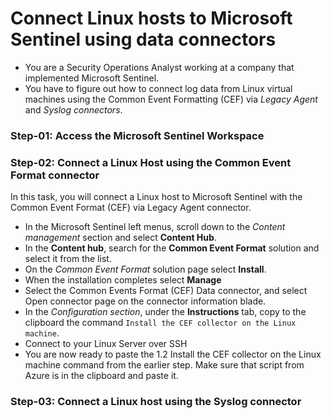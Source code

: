 # Connect Linux hosts to Microsoft Sentinel using data connectors

- You are a Security Operations Analyst working at a company that implemented Microsoft Sentinel.
- You have to figure out how to connect log data from Linux virtual machines using the Common Event Formatting (CEF) via _Legacy Agent_ and _Syslog connectors_.

### Step-01: Access the Microsoft Sentinel Workspace

### Step-02: Connect a Linux Host using the Common Event Format connector

In this task, you will connect a Linux host to Microsoft Sentinel with the Common Event Format (CEF) via Legacy Agent connector.

- In the Microsoft Sentinel left menus, scroll down to the _Content management_ section and select **Content Hub**.
- In the **Content hub**, search for the **Common Event Format** solution and select it from the list.
- On the _Common Event Format_ solution page select **Install**.
- When the installation completes select **Manage**
- Select the Common Events Format (CEF) Data connector, and select Open connector page on the connector information blade.
- In the _Configuration section_, under the **Instructions** tab, copy to the clipboard the command `Install the CEF collector on the Linux machine`.
- Connect to your Linux Server over SSH
- You are now ready to paste the 1.2 Install the CEF collector on the Linux machine command from the earlier step. Make sure that script from Azure is in the clipboard and paste it.

### Step-03: Connect a Linux host using the Syslog connector

